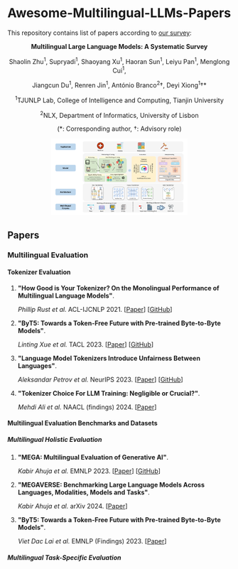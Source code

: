 ﻿# Awesome-Multilingual-LLMs-Papers

This repository contains list of papers according to [our survey](https://arxiv.org/pdf/2310.19736.pdf):

<p align="center"><strong>Multilingual Large Language Models: A Systematic Survey</strong></p>

<p align="center">Shaolin Zhu<sup>1</sup>,   Supryadi<sup>1</sup>,   Shaoyang Xu<sup>1</sup>,   Haoran Sun<sup>1</sup>,   Leiyu Pan<sup>1</sup>,   Menglong Cui<sup>1</sup>, </p>

<p align="center">Jiangcun Du<sup>1</sup>,   Renren Jin<sup>1</sup>,   António Branco<sup>2</sup>†,   Deyi Xiong<sup>1</sup>†*</p>

<p align="center"><sup>1</sup>TJUNLP Lab, College of Intelligence and Computing, Tianjin University</p>

<p align="center"><sup>2</sup>NLX, Department of Informatics, University of Lisbon</p>

<p align="center">(*: Corresponding author, †: Advisory role)</p>

<div align=center>
    <img src="./assets/fig.png" style="zoom:30%"/>
</div>

## Papers

### Multilingual Evaluation

#### Tokenizer Evaluation

1. **"How Good is Your Tokenizer? On the Monolingual Performance of Multilingual Language Models"**. 
   
    *Phillip Rust et al.* ACL-IJCNLP 2021. [[Paper](https://aclanthology.org/2021.acl-long.243.pdf)] [[GitHub](https://github.com/Adapter-Hub/hgiyt)] 
   
2. **"ByT5: Towards a Token-Free Future with Pre-trained Byte-to-Byte Models"**. 

    *Linting Xue et al.* TACL 2023. [[Paper](https://aclanthology.org/2022.tacl-1.17.pdf)] [[GitHub](https://github.com/google-research/byt5)]

3. **"Language Model Tokenizers Introduce Unfairness Between Languages"**. 

    *Aleksandar Petrov et al.* NeurIPS 2023. [[Paper](https://arxiv.org/pdf/2305.15425)] [[GitHub](https://github.com/AleksandarPetrov/tokenization-fairness)]

4. **"Tokenizer Choice For LLM Training: Negligible or Crucial?"**. 

    *Mehdi Ali et al.* NAACL (findings) 2024. [[Paper](https://aclanthology.org/2024.findings-naacl.247.pdf)]

#### Multilingual Evaluation Benchmarks and Datasets

##### Multilingual Holistic Evaluation

1. **"MEGA: Multilingual Evaluation of Generative AI"**. 
   
    *Kabir Ahuja et al.* EMNLP 2023. [[Paper](https://aclanthology.org/2023.emnlp-main.258.pdf)] [[GitHub](https://github.com/microsoft/Multilingual-Evaluation-of-Generative-AI-MEGA)] 
   
2. **"MEGAVERSE: Benchmarking Large Language Models Across Languages, Modalities, Models and Tasks"**. 

   *Kabir Ahuja et al.* arXiv 2024. [[Paper](https://arxiv.org/pdf/2311.07463)]

3. **"ByT5: Towards a Token-Free Future with Pre-trained Byte-to-Byte Models"**. 

    *Viet Dac Lai et al.* EMNLP (Findings) 2023. [[Paper](https://aclanthology.org/2023.findings-emnlp.878.pdf)]
##### Multilingual Task-Specific Evaluation
